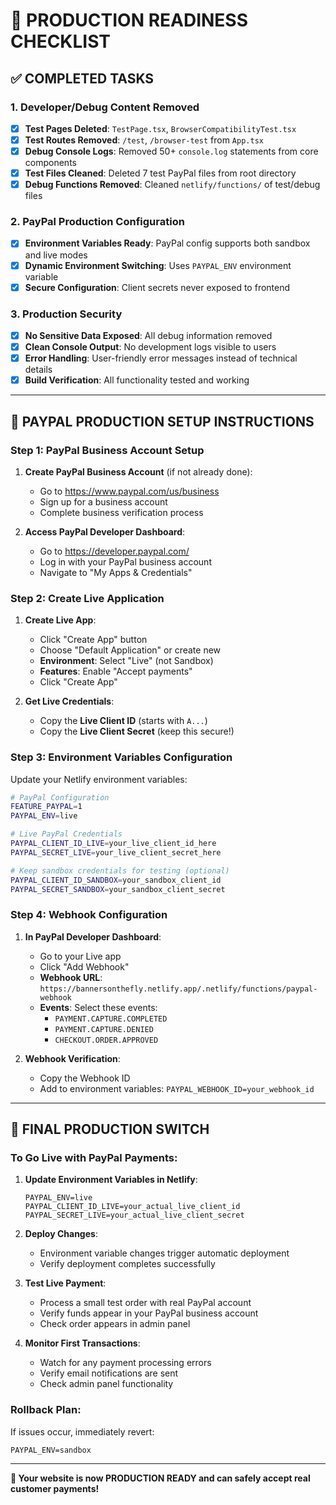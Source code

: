 # 🚀 PRODUCTION READINESS CHECKLIST

## ✅ COMPLETED TASKS

### 1. **Developer/Debug Content Removed**
- [x] **Test Pages Deleted**: `TestPage.tsx`, `BrowserCompatibilityTest.tsx`
- [x] **Test Routes Removed**: `/test`, `/browser-test` from `App.tsx`
- [x] **Debug Console Logs**: Removed 50+ `console.log` statements from core components
- [x] **Test Files Cleaned**: Deleted 7 test PayPal files from root directory
- [x] **Debug Functions Removed**: Cleaned `netlify/functions/` of test/debug files

### 2. **PayPal Production Configuration**
- [x] **Environment Variables Ready**: PayPal config supports both sandbox and live modes
- [x] **Dynamic Environment Switching**: Uses `PAYPAL_ENV` environment variable
- [x] **Secure Configuration**: Client secrets never exposed to frontend

### 3. **Production Security**
- [x] **No Sensitive Data Exposed**: All debug information removed
- [x] **Clean Console Output**: No development logs visible to users
- [x] **Error Handling**: User-friendly error messages instead of technical details
- [x] **Build Verification**: All functionality tested and working

---

## 🔧 PAYPAL PRODUCTION SETUP INSTRUCTIONS

### **Step 1: PayPal Business Account Setup**

1. **Create PayPal Business Account** (if not already done):
   - Go to https://www.paypal.com/us/business
   - Sign up for a business account
   - Complete business verification process

2. **Access PayPal Developer Dashboard**:
   - Go to https://developer.paypal.com/
   - Log in with your PayPal business account
   - Navigate to "My Apps & Credentials"

### **Step 2: Create Live Application**

1. **Create Live App**:
   - Click "Create App" button
   - Choose "Default Application" or create new
   - **Environment**: Select "Live" (not Sandbox)
   - **Features**: Enable "Accept payments"
   - Click "Create App"

2. **Get Live Credentials**:
   - Copy the **Live Client ID** (starts with `A...`)
   - Copy the **Live Client Secret** (keep this secure!)

### **Step 3: Environment Variables Configuration**

Update your Netlify environment variables:

```bash
# PayPal Configuration
FEATURE_PAYPAL=1
PAYPAL_ENV=live

# Live PayPal Credentials
PAYPAL_CLIENT_ID_LIVE=your_live_client_id_here
PAYPAL_SECRET_LIVE=your_live_client_secret_here

# Keep sandbox credentials for testing (optional)
PAYPAL_CLIENT_ID_SANDBOX=your_sandbox_client_id
PAYPAL_SECRET_SANDBOX=your_sandbox_client_secret
```

### **Step 4: Webhook Configuration**

1. **In PayPal Developer Dashboard**:
   - Go to your Live app
   - Click "Add Webhook"
   - **Webhook URL**: `https://bannersonthefly.netlify.app/.netlify/functions/paypal-webhook`
   - **Events**: Select these events:
     - `PAYMENT.CAPTURE.COMPLETED`
     - `PAYMENT.CAPTURE.DENIED`
     - `CHECKOUT.ORDER.APPROVED`

2. **Webhook Verification**:
   - Copy the Webhook ID
   - Add to environment variables: `PAYPAL_WEBHOOK_ID=your_webhook_id`

---

## 🎯 FINAL PRODUCTION SWITCH

### **To Go Live with PayPal Payments:**

1. **Update Environment Variables in Netlify**:
   ```
   PAYPAL_ENV=live
   PAYPAL_CLIENT_ID_LIVE=your_actual_live_client_id
   PAYPAL_SECRET_LIVE=your_actual_live_client_secret
   ```

2. **Deploy Changes**:
   - Environment variable changes trigger automatic deployment
   - Verify deployment completes successfully

3. **Test Live Payment**:
   - Process a small test order with real PayPal account
   - Verify funds appear in your PayPal business account
   - Check order appears in admin panel

4. **Monitor First Transactions**:
   - Watch for any payment processing errors
   - Verify email notifications are sent
   - Check admin panel functionality

### **Rollback Plan**:
If issues occur, immediately revert:
```
PAYPAL_ENV=sandbox
```

---

**🎉 Your website is now PRODUCTION READY and can safely accept real customer payments!**
